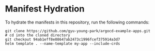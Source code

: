 # Manifest Hydration

To hydrate the manifests in this repository, run the following commands:

```shell
git clone https://github.com/gyu-young-park/argocd-example-apps.git
# cd into the cloned directory
git checkout 94ab1eff8e08647ab2473c1996fcef375914a3d7
helm template . --name-template my-app --include-crds
```
